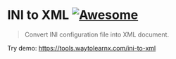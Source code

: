 # INI to XML [![Awesome](https://cdn.rawgit.com/sindresorhus/awesome/d7305f38d29fed78fa85652e3a63e154dd8e8829/media/badge.svg)](https://github.com/sindresorhus/awesome)

>Convert INI configuration file into XML document.

Try demo: https://tools.waytolearnx.com/ini-to-xml
